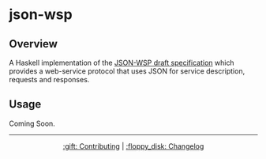 # json-wsp

## Overview

A Haskell implementation of the [JSON-WSP draft specification](https://en.wikipedia.org/wiki/JSON-WSP) which provides a web-service protocol that uses JSON for service description, requests and responses. 

## Usage

Coming Soon.

<hr/>

<p align="center">
  <a href="../../CONTRIBUTING.md">:gift: Contributing</a>
  |
  <a href="CHANGELOG.md">:floppy_disk: Changelog</a>
</p>

